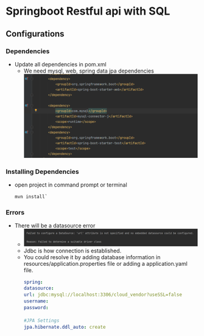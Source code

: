 # Springboot Restful api with SQL
## Configurations
### Dependencies
- Update all dependencies in pom.xml
  - We need mysql, web, spring data jpa dependencies
![img.png](img.png)

### Installing Dependencies
- open project in command prompt or terminal
  ```cmd 
  mvn install`
  ```

### Errors
- There will be a datasource error
  - ![img_1.png](img_1.png)
  - Jdbc is how connection is established.
  - You could resolve it by adding database information in resources/application.properties file or adding a application.yaml file.
    ```yaml
    spring: 
    datasource:
    url: jdbc:mysql://localhost:3306/cloud_vendor?useSSL=false 
    username: 
    password:
    
    #JPA Settings
    jpa.hibernate.ddl_auto: create
    ```
    


